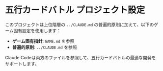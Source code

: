 # 五行カードバトル プロジェクト設定

このプロジェクトは上位階層の `../CLAUDE.md` の普遍的原則に加えて、以下のゲーム固有設定を使用します：

- **ゲーム固有指針**: `GAME.md` を参照
- **普遍的原則**: `../CLAUDE.md` を参照

Claude Codeは両方のファイルを参照して、五行カードバトルの最適な開発をサポートします。